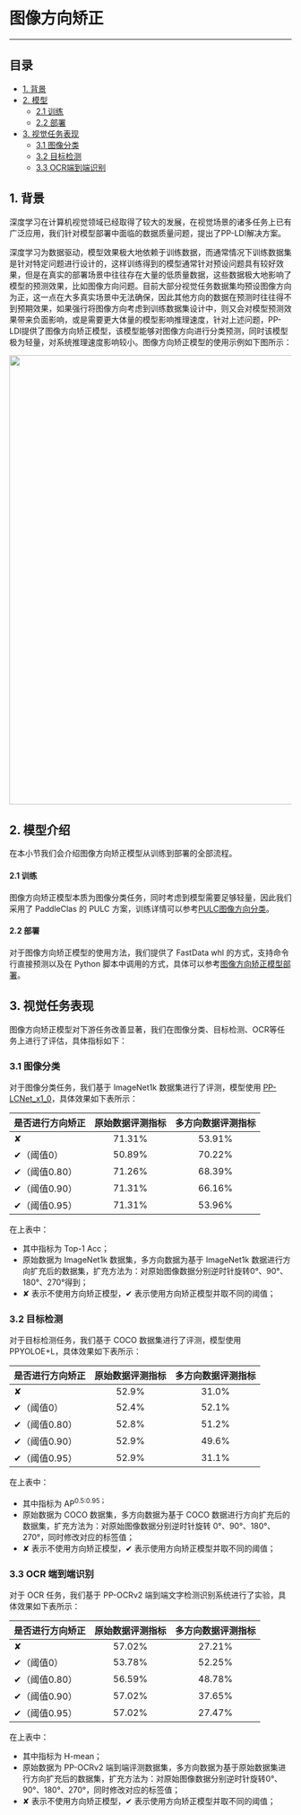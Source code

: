 # 图像方向矫正

------


## 目录


- [1. 背景](#1)
- [2. 模型](#2)
    - [2.1 训练](#2.1)
    - [2.2 部署](#2.2)
- [3. 视觉任务表现](#3)
    - [3.1 图像分类](#3.1)
    - [3.2 目标检测](#3.2)
    - [3.3 OCR端到端识别](#3.3)

<a name="1"></a>
## 1. 背景

深度学习在计算机视觉领域已经取得了较大的发展，在视觉场景的诸多任务上已有广泛应用，我们针对模型部署中面临的数据质量问题，提出了PP-LDI解决方案。

深度学习为数据驱动，模型效果极大地依赖于训练数据，而通常情况下训练数据集是针对特定问题进行设计的，这样训练得到的模型通常针对预设问题具有较好效果，但是在真实的部署场景中往往存在大量的低质量数据，这些数据极大地影响了模型的预测效果，比如图像方向问题。目前大部分视觉任务数据集均预设图像方向为正，这一点在大多真实场景中无法确保，因此其他方向的数据在预测时往往得不到预期效果，如果强行将图像方向考虑到训练数据集设计中，则又会对模型预测效果带来负面影响，或是需要更大体量的模型影响推理速度，针对上述问题，PP-LDI提供了图像方向矫正模型，该模型能够对图像方向进行分类预测，同时该模型极为轻量，对系统推理速度影响较小。图像方向矫正模型的使用示例如下图所示：

<div align="center">
  <img src="https://user-images.githubusercontent.com/45199522/200730301-9c6b772a-6aed-40b6-a67b-c573c91d856b.png" width = "800"/>
</div>

<a name="2"></a>
## 2. 模型介绍

在本小节我们会介绍图像方向矫正模型从训练到部署的全部流程。

<a name="2.1"></a>
#### 2.1 训练

图像方向矫正模型本质为图像分类任务，同时考虑到模型需要足够轻量，因此我们采用了 PaddleClas 的 PULC 方案，训练详情可以参考[PULC图像方向分类](https://github.com/PaddlePaddle/PaddleClas/blob/develop/docs/zh_CN/models/PULC/PULC_image_orientation.md)。

<a name="2.2"></a>
#### 2.2 部署

对于图像方向矫正模型的使用方法，我们提供了 FastData whl 的方式，支持命令行直接预测以及在 Python 脚本中调用的方式，具体可以参考[图像方向矫正模型部署](quick_start.md#211)。

<a name="3"></a>
## 3. 视觉任务表现

图像方向矫正模型对下游任务改善显著，我们在图像分类、目标检测、OCR等任务上进行了评估，具体指标如下：

<a name="3.1"></a>
### 3.1 图像分类

对于图像分类任务，我们基于 ImageNet1k 数据集进行了评测，模型使用 [PP-LCNet_x1_0](https://github.com/PaddlePaddle/PaddleClas/blob/release/2.5/docs/zh_CN/models/ImageNet1k/PP-LCNet.md)，具体效果如下表所示：

| 是否进行方向矫正 | 原始数据评测指标 | 多方向数据评测指标 | 
| :--            | :--:   | :--:    |
| ✘              | 71.31% | 53.91%  |
| ✔（阈值0）     | 50.89% | 70.22%  |
| ✔（阈值0.80）  | 71.26% | 68.39%  |
| ✔（阈值0.90）  | 71.31% | 66.16%  |
| ✔（阈值0.95）  | 71.31% | 53.96%  |

在上表中：
* 其中指标为 Top-1 Acc；
* 原始数据为 ImageNet1k 数据集，多方向数据为基于 ImageNet1k 数据进行方向扩充后的数据集，扩充方法为：对原始图像数据分别逆时针旋转0°、90°、180°、270°得到；
* ✘ 表示不使用方向矫正模型，✔ 表示使用方向矫正模型并取不同的阈值；

<a name="3.2"></a>
### 3.2 目标检测

对于目标检测任务，我们基于 COCO 数据集进行了评测，模型使用 PPYOLOE+L，具体效果如下表所示：

| 是否进行方向矫正 | 原始数据评测指标 | 多方向数据评测指标 | 
| :--            | :--:     | :--:    |
| ✘              | 52.9%    | 31.0%   |
| ✔（阈值0）     | 52.4%    | 52.1%   |
| ✔（阈值0.80）  | 52.8%    | 51.2%   |
| ✔（阈值0.90）  | 52.9%    | 49.6%   |
| ✔（阈值0.95）  | 52.9%    | 31.1%   |

在上表中：
* 其中指标为 AP<sup>0.5:0.95；
* 原始数据为 COCO 数据集，多方向数据为基于 COCO 数据进行方向扩充后的数据集，扩充方法为：对原始图像数据分别逆时针旋转 0°、90°、180°、270°，同时修改对应的标签值；
* ✘ 表示不使用方向矫正模型，✔ 表示使用方向矫正模型并取不同的阈值；

<a name="3.3"></a>
### 3.3 OCR 端到端识别

对于 OCR 任务，我们基于 PP-OCRv2 端到端文字检测识别系统进行了实验，具体效果如下表所示：

| 是否进行方向矫正 | 原始数据评测指标 | 多方向数据评测指标 | 
| :--            | :--:      | :--:     |
| ✘              | 57.02%    | 27.21%   |
| ✔（阈值0）     | 53.78%    | 52.25%   |
| ✔（阈值0.80）  | 56.59%    | 48.78%   |
| ✔（阈值0.90）  | 57.02%    | 37.65%   |
| ✔（阈值0.95）  | 57.02%    | 27.47%   |

在上表中：
* 其中指标为 H-mean；
* 原始数据为 PP-OCRv2 端到端评测数据集，多方向数据为基于原始数据集进行方向扩充后的数据集，扩充方法为：对原始图像数据分别逆时针旋转0°、90°、180°、270°，同时修改对应的标签值；
* ✘ 表示不使用方向矫正模型，✔ 表示使用方向矫正模型并取不同的阈值；
